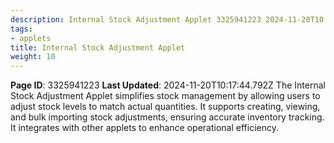 ```yaml
---
description: Internal Stock Adjustment Applet 3325941223 2024-11-20T10:17:44.
tags:
- applets
title: Internal Stock Adjustment Applet
weight: 10
---
```


**Page ID**: 3325941223
**Last Updated**: 2024-11-20T10:17:44.792Z
The Internal Stock Adjustment Applet simplifies stock management by allowing users to adjust stock levels to match actual quantities. It supports creating, viewing, and bulk importing stock adjustments, ensuring accurate inventory tracking. It integrates with other applets to enhance operational efficiency.